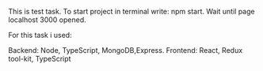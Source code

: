 This is test task. To start project in terminal write: npm start. Wait until page localhost 3000 opened.

For this task i used:

Backend: Node, TypeScript, MongoDB,Express.
Frontend: React, Redux tool-kit, TypeScript
